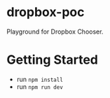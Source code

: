 # dropbox-poc
Playground for Dropbox Chooser.

# Getting Started
- run `npm install`
- run `npm run dev`
